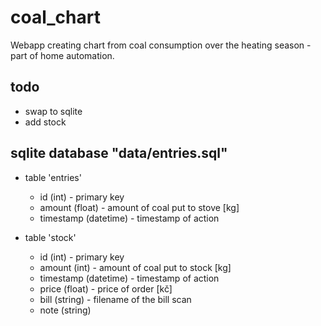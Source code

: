 # coal_chart
Webapp creating chart from coal consumption over the heating season - part of home automation.

## todo

- swap to sqlite
- add stock

## sqlite database "data/entries.sql"

- table 'entries'
    - id (int) - primary key
    - amount (float) - amount of coal put to stove [kg]
    - timestamp (datetime) - timestamp of action

- table 'stock'
    - id (int) - primary key
    - amount (int) - amount of coal put to stock [kg]
    - timestamp (datetime) - timestamp of action
    - price (float) - price of order [kč]
    - bill (string) - filename of the bill scan
    - note (string)
